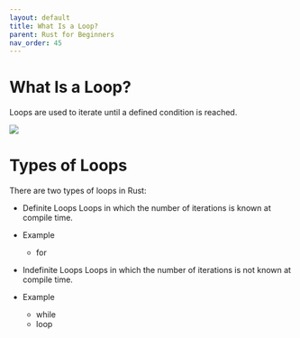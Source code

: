 ```yaml
---
layout: default
title: What Is a Loop? 
parent: Rust for Beginners
nav_order: 45
---
```


# What Is a Loop? 

Loops are used to iterate until a defined condition is reached.

![](https://raw.githubusercontent.com/sangam14/RustLabs/master/img/intro_loop.png) 

# Types of Loops 
There are two types of loops in Rust:

- Definite Loops
  Loops in which the number of iterations is known at compile time.

- Example
   - for

- Indefinite Loops 
  Loops in which the number of iterations is not known at compile time.

- Example
  - while
  - loop


